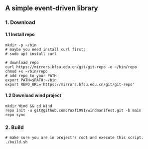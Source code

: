 ## A simple event-driven library

### 1. Download
#### 1.1 Install repo
```shell
mkdir -p ~/bin
# maybe you need install curl first:
# sudo apt install curl

# download repo
curl https://mirrors.bfsu.edu.cn/git/git-repo -o ~/bin/repo
chmod +x ~/bin/repo
# add repo to your PATH
export PATH=$PATH:~/bin
export REPO_URL='https://mirrors.bfsu.edu.cn/git/git-repo'
```

#### 1.2 Download wind project
```shell
mkdir Wind && cd Wind
repo init -u git@github.com:Yuxf1991/windmanifest.git -b main
repo sync
```

### 2. Build
```shell
# make sure you are in project's root and execute this script.
./build.sh
```
